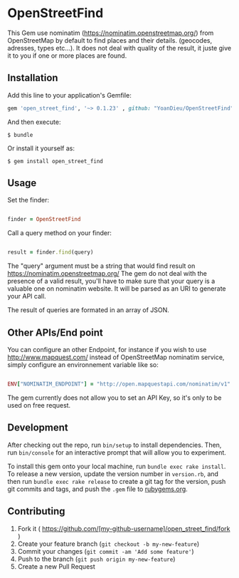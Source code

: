 # OpenStreetFind

This Gem use nominatim (https://nominatim.openstreetmap.org/) from OpenStreetMap by default to find places and their details.
(geocodes, adresses, types etc...). It does not deal with quality of the result, it juste give it to you if one or more places are found.

## Installation

Add this line to your application's Gemfile:

```ruby
gem 'open_street_find', '~> 0.1.23' , github: "YoanDieu/OpenStreetFind"
```

And then execute:

    $ bundle

Or install it yourself as:

    $ gem install open_street_find

## Usage

Set the finder:

```ruby

finder = OpenStreetFind
```

Call a query method on your finder:

```ruby

result = finder.find(query)
```

The "query" argument must be a string that would find result on https://nominatim.openstreetmap.org/
The gem do not deal with the presence of a valid result, you'll have to make sure that your
query is a valuable one on nominatim website. It will be parsed as an URI to generate your API call.

The result of queries are formated in an array of JSON.

## Other APIs/End point

You can configure an other Endpoint, for instance if you wish to use http://www.mapquest.com/ instead of OpenStreetMap nominatim service, simply configure an environnement variable like so:

```ruby

ENV["NOMINATIM_ENDPOINT"] = "http://open.mapquestapi.com/nominatim/v1"
```

The gem currently does not allow you to set an API Key, so it's only to be used on free request.

## Development

After checking out the repo, run `bin/setup` to install dependencies. Then, run `bin/console` for an interactive prompt that will allow you to experiment.

To install this gem onto your local machine, run `bundle exec rake install`. To release a new version, update the version number in `version.rb`, and then run `bundle exec rake release` to create a git tag for the version, push git commits and tags, and push the `.gem` file to [rubygems.org](https://rubygems.org).

## Contributing

1. Fork it ( https://github.com/[my-github-username]/open_street_find/fork )
2. Create your feature branch (`git checkout -b my-new-feature`)
3. Commit your changes (`git commit -am 'Add some feature'`)
4. Push to the branch (`git push origin my-new-feature`)
5. Create a new Pull Request
